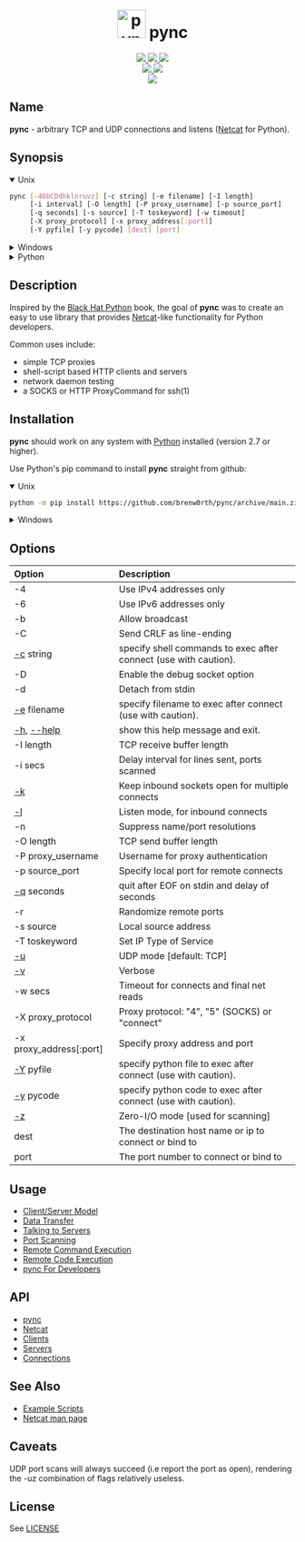 <h1 align="center">
  <a href="https://github.com/brenw0rth/pync"><img src="identicon.png" alt="pync" width=50></a>
  pync
</h1>

<p align="center">
  <a href="https://www.python.org/">
    <img src="https://img.shields.io/badge/Made%20with-Python-1f425f.svg">
  </a>
  <a href="https://gitHub.com/brenw0rth/pync/stargazers/">
    <img src="https://badgen.net/github/stars/brenw0rth/pync">
  </a>
  <a href="https://gitHub.com/brenw0rth/pync/network/members">
    <img src="https://badgen.net/github/forks/brenw0rth/pync">
  </a>

  </br>

  <a href="https://github.com/brenw0rth/pync/actions/workflows/python-package.yml">
    <img src="https://github.com/brenw0rth/pync/actions/workflows/python-package.yml/badge.svg">
  </a>
  <a href="https://readthedocs.org/projects/pync/">
    <img src="https://readthedocs.org/projects/pync/badge/?version=latest">
  </a>

  </br>

  <a href="https://github.com/brenw0rth/pync/blob/main/LICENSE">
    <img src="https://img.shields.io/github/license/brenw0rth/pync">
  </a>
</p>

## Name
**pync** - arbitrary TCP and UDP connections and listens ([Netcat](https://en.wikipedia.org/wiki/Netcat) for Python).

## Synopsis
<details open>
<summary>Unix</summary>

```sh
pync [-46bCDdhklnruvz] [-c string] [-e filename] [-I length]
     [-i interval] [-O length] [-P proxy_username] [-p source_port]
     [-q seconds] [-s source] [-T toskeyword] [-w timeout]
     [-X proxy_protocol] [-x proxy_address[:port]]
     [-Y pyfile] [-y pycode] [dest] [port]
```
</details>

<details>
<summary>Windows</summary>

```sh
py -m pync [-46bCDdhklnruvz] [-c string] [-e filename] [-I length]
           [-i interval] [-O length] [-P proxy_username] [-p source_port]
           [-q seconds] [-s source] [-T toskeyword] [-w timeout]
           [-X proxy_protocol] [-x proxy_address[:port]]
           [-Y pyfile] [-y pycode] [dest] [port]
```
</details>

<details>
<summary>Python</summary>

```python
from pync import pync
args = '''[-46bCDdhklnruvz] [-c string] [-e filename] [-I length]
          [-i interval] [-O length] [-P proxy_username] [-p source_port]
          [-q seconds] [-s source] [-T toskeyword] [-w timeout]
          [-X proxy_protocol] [-x proxy_address[:port]]
          [-Y pyfile] [-y pycode] [dest] [port]'''
pync(args, stdin, stdout, stderr)
```
</details>

## Description
Inspired by the [Black Hat Python](https://github.com/EONRaider/blackhat-python3) book,
the goal of **pync** was to create an easy to use library that
provides [Netcat](https://en.wikipedia.org/wiki/Netcat)-like functionality for Python developers.</br>

Common uses include:
* simple TCP proxies
* shell-script based HTTP clients and servers
* network daemon testing
* a SOCKS or HTTP ProxyCommand for ssh(1)

## Installation
**pync** should work on any system with  [Python](https://www.python.org/)
installed (version 2.7 or higher).

Use Python's pip command to install **pync** straight from github:
<details open>
<summary>Unix</summary>

```sh
python -m pip install https://github.com/brenw0rth/pync/archive/main.zip
```
</details>

<details>
<summary>Windows</summary>

```sh
py -m pip install https://github.com/brenw0rth/pync/archive/main.zip
```
</details>

## Options

| Option         | Description
| :------------- | :----------
| -4             | Use IPv4 addresses only
| -6             | Use IPv6 addresses only
| -b             | Allow broadcast
| -C             | Send CRLF as line-ending
| [-c](https://pync.readthedocs.io/en/latest/options/exec.html) string | specify shell commands to exec after connect (use with caution).
| -D             | Enable the debug socket option
| -d             | Detach from stdin
| [-e](https://pync.readthedocs.io/en/latest/options/exec.html) filename | specify filename to exec after connect (use with caution).
| [-h](https://pync.readthedocs.io/en/latest/options/help.html), [--help](https://pync.readthedocs.io/en/latest/options/help.html) | show this help message and exit.
| -I length      | TCP receive buffer length
| -i secs        | Delay interval for lines sent, ports scanned
| [-k](https://pync.readthedocs.io/en/latest/options/keep-server-open.html) | Keep inbound sockets open for multiple connects
| [-l](https://pync.readthedocs.io/en/latest/options/listen.html) | Listen mode, for inbound connects
| -n             | Suppress name/port resolutions
| -O length      | TCP send buffer length
| -P proxy_username | Username for proxy authentication
| -p source_port | Specify local port for remote connects
| [-q](https://pync.readthedocs.io/en/latest/options/quit-after-eof.html) seconds | quit after EOF on stdin and delay of seconds
| -r             | Randomize remote ports
| -s source      | Local source address
| -T toskeyword  | Set IP Type of Service
| [-u](https://pync.readthedocs.io/en/latest/options/udp.html) | UDP mode [default: TCP]
| [-v](https://pync.readthedocs.io/en/latest/options/verbose.html) | Verbose
| -w secs        | Timeout for connects and final net reads
| -X proxy_protocol | Proxy protocol: "4", "5" (SOCKS) or "connect"
| -x proxy_address[:port] | Specify proxy address and port
| [-Y](https://pync.readthedocs.io/en/latest/options/py-exec.html) pyfile | specify python file to exec after connect (use with caution).
| [-y](https://pync.readthedocs.io/en/latest/options/py-exec.html) pycode | specify python code to exec after connect (use with caution).
| [-z](https://pync.readthedocs.io/en/latest/options/zero-io.html) | Zero-I/O mode [used for scanning]
| dest           | The destination host name or ip to connect or bind to
| port           | The port number to connect or bind to

## Usage
* [Client/Server Model](https://pync.readthedocs.io/en/latest/usage/client-server.html)
* [Data Transfer](https://pync.readthedocs.io/en/latest/usage/data-transfer.html)
* [Talking to Servers](https://pync.readthedocs.io/en/latest/usage/talking-to-servers.html)
* [Port Scanning](https://pync.readthedocs.io/en/latest/usage/port-scanning.html)
* [Remote Command Execution](https://pync.readthedocs.io/en/latest/usage/remote-command-exec.html)
* [Remote Code Execution](https://pync.readthedocs.io/en/latest/usage/remote-code-exec.html)
* [pync For Developers](https://pync.readthedocs.io/en/latest/usage/pync-for-devs.html)

## API
* [pync](https://pync.readthedocs.io/en/latest/api/pync.html)
* [Netcat](https://pync.readthedocs.io/en/latest/api/netcat.html)
* [Clients](https://pync.readthedocs.io/en/latest/api/clients.html)
* [Servers](https://pync.readthedocs.io/en/latest/api/servers.html)
* [Connections](https://pync.readthedocs.io/en/latest/api/connections.html)

## See Also
* [Example Scripts](https://github.com/brenw0rth/pync/tree/main/examples)
* [Netcat man page](https://helpmanual.io/man1/netcat/)

## Caveats
UDP port scans will always succeed (i.e report the port as open), rendering the -uz combination of flags
relatively useless.

## License
See [LICENSE](https://github.com/brenw0rth/pync/blob/main/LICENSE)
